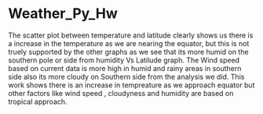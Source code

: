 # Weather_Py_Hw
The scatter plot between temperature and latitude clearly shows us there is a increase in the temperature as we are nearing the equator,
but this is not truely supported by the other graphs as we see that its more humid on the southern pole or side from humidity Vs Latilude graph.
The Wind speed based on current data is more high in humid and rainy areas in southern side also  its more cloudy on Southern side from the analysis we did.
This work shows there is an increase in tempreature as we approach equator but other factors like wind speed , cloudyness and humidity are based on tropical approach.
